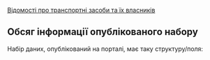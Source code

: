 [Відомості про транспортні засоби та їх власників](https://data.gov.ua/dataset/06779371-308f-42d7-895e-5a39833375f0)


Обсяг інформації опублікованого набору
---

Набір даних, опублікований на порталі, має таку структуру/поля:
